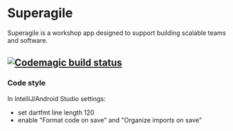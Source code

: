 # Superagile

Superagile is a workshop app designed to support building scalable teams and software.

[![Codemagic build status](https://api.codemagic.io/apps/5f6056634a6ea4ac8fb12388/5f6056634a6ea4ac8fb12387/status_badge.svg)](https://codemagic.io/apps/5f6056634a6ea4ac8fb12388/5f6056634a6ea4ac8fb12387/latest_build)
---


### Code style
In IntelliJ/Android Studio settings:
* set dartfmt line length 120
* enable "Format code on save" and "Organize imports on save"
